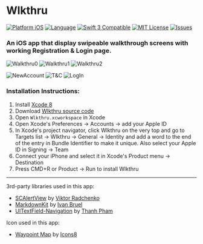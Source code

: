 # Wlkthru

[![Platform iOS](https://img.shields.io/badge/platform-iOS-blue.svg?style=flat)](http://developer.apple.com/ios)
[![Language](http://img.shields.io/badge/language-swift-orange.svg?style=flat)](https://developer.apple.com/swift)
[![Swift 3 Compatible](https://img.shields.io/badge/swift3-compatible-4BC51D.svg?style=flat)](https://swift.org/blog/swift-3-0-released/)
[![MIT License](http://img.shields.io/badge/license-MIT-blue.svg?style=flat)](https://github.com/yoha/wlkthru/blob/master/LICENSE)
[![Issues](https://img.shields.io/github/issues/yoha/wlkthru.svg?style=flat)](https://github.com/yoha/wlkthru/issues)

### An iOS app that display swipeable walkthrough screens with working Registration &amp; Login page.

![Walkthru0](http://i.imgur.com/kQKHPr2.png)
![Walkthru1](http://i.imgur.com/Rl8bvrA.png)
![Walkthru2](http://i.imgur.com/HKbwRD4.png)

![NewAccount](http://i.imgur.com/X9TBRAX.png)
![T&C](http://i.imgur.com/m5Aln2X.png)
![LogIn](http://i.imgur.com/TdrZxkW.png)

### Installation Instructions:

1. Install [Xcode 8](https://developer.apple.com/xcode/)
2. Download [Wlkthru source code](https://github.com/yoha/wlkthru/releases/latest)
3. Open `Wlkthru.xcworkspace` in Xcode
4. Open Xcode's Preferences -> Accounts -> add your Apple ID
5. In Xcode's project navigator, click Wlkthru on the very top and go to Targets list -> Wlkthru -> General -> Identity and add a word to the end of the entry in Bundle Identifier to make it unique. Also select your Apple ID in Signing -> Team
6. Connect your iPhone and select it in Xcode's Product menu -> Destination
7. Press CMD+R or Product -> Run to install Wlkthru

---

3rd-party libraries used in this app:
- [SCAlertView](https://github.com/vikmeup/SCLAlertView-Swift) by [Viktor Radchenko](https://github.com/vikmeup)
- [MarkdownKit](https://github.com/ivanbruel/MarkdownKit) by [Ivan Bruel](https://github.com/ivanbruel)
- [UITextField-Navigation](https://github.com/T-Pham/UITextField-Navigation) by [Thanh Pham](https://github.com/T-Pham)

Icon used in this app:
- [Waypoint Map](https://icons8.com/web-app/2502/waypoint-map#filled) by [Icons8](https://icons8.co)
